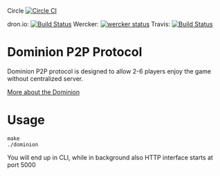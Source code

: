 Circle [![Circle CI](https://circleci.com/gh/noroutine/dominion.svg?style=svg)](https://circleci.com/gh/noroutine/dominion)

dron.io: [![Build Status](https://drone.io/github.com/noroutine/dominion/status.png)](https://drone.io/github.com/noroutine/dominion/latest) Wercker: [![wercker status](https://app.wercker.com/status/3f2898a9d294d61a7b7bae8b7ab04df0/s/master "wercker status")](https://app.wercker.com/project/bykey/3f2898a9d294d61a7b7bae8b7ab04df0) Travis: [![Build Status](https://travis-ci.org/noroutine/dominion.svg?branch=master)](https://travis-ci.org/noroutine/dominion)



Dominion P2P Protocol
=====

Dominion P2P protocol is designed to allow 2-6 players enjoy the game without centralized server.

[More about the Dominion](https://en.wikipedia.org/wiki/Dominion_(card_game))

Usage
===

    make
    ./dominion
    
You will end up in CLI, while in background also HTTP interface starts at port 5000

